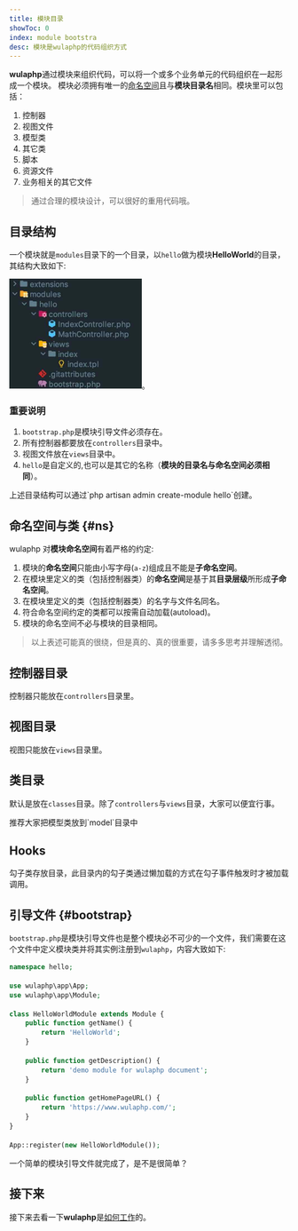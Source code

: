 ```yaml
---
title: 模块目录
showToc: 0
index: module bootstra
desc: 模块是wulaphp的代码组织方式
---
```


**wulaphp**通过模块来组织代码，可以将一个或多个业务单元的代码组织在一起形成一个模块。
模块必须拥有唯一的[命名空间](https://www.php.net/manual/zh/language.namespaces.php)且与**模块目录名**相同。模块里可以包括：

1. 控制器
2. 视图文件
3. 模型类
4. 其它类
5. 脚本
6. 资源文件
7. 业务相关的其它文件

> 通过合理的模块设计，可以很好的重用代码哦。

## 目录结构

一个模块就是`modules`目录下的一个目录，以`hello`做为模块**HelloWorld**的目录，其结构大致如下:

<img src="/doc/guide/img/mdir.jpg" width="239px" alt="module dir"/>。

### 重要说明

1. `bootstrap.php`是模块引导文件必须存在。
2. 所有控制器都要放在`controllers`目录中。
3. 视图文件放在`views`目录中。
4. `hello`是自定义的,也可以是其它的名称（**模块的目录名与命名空间必须相同**）。

<p class="tip" markdown=1>上述目录结构可以通过`php artisan admin create-module hello`创建。</p>

## 命名空间与类 {#ns}

wulaphp 对**模块命名空间**有着严格的约定:

1. 模块的**命名空间**只能由小写字母(`a-z`)组成且不能是**子命名空间**。
2. 在模块里定义的类（包括控制器类）的**命名空间**是基于其**目录层级**所形成**子命名空间**。
3. 在模块里定义的类（包括控制器类）的名字与文件名同名。
4. 符合命名空间约定的类都可以按需自动加载(autoload)。
5. 模块的命名空间不必与模块的目录相同。

> 以上表述可能真的很绕，但是真的、真的很重要，请多多思考并理解透彻。

## 控制器目录

控制器只能放在`controllers`目录里。

## 视图目录

视图只能放在`views`目录里。

## 类目录

默认是放在`classes`目录。除了`controllers`与`views`目录，大家可以便宜行事。

<p class="tip" markdown=1>推荐大家把模型类放到`model`目录中</p>

## Hooks

勾子类存放目录，此目录内的勾子类通过懒加载的方式在勾子事件触发时才被加载调用。

## 引导文件 {#bootstrap}

`bootstrap.php`是模块引导文件也是整个模块必不可少的一个文件，我们需要在这个文件中定义模块类并将其实例注册到`wulaphp`，内容大致如下:

```php
namespace hello;

use wulaphp\app\App;
use wulaphp\app\Module;

class HelloWorldModule extends Module {
    public function getName() {
        return 'HelloWorld';
    }

    public function getDescription() {
        return 'demo module for wulaphp document';
    }

    public function getHomePageURL() {
        return 'https://www.wulaphp.com/';
    }
}

App::register(new HelloWorldModule());
```

一个简单的模块引导文件就完成了，是不是很简单？

## 接下来

接下来去看一下**wulaphp**是[如何工作](how.md)的。
